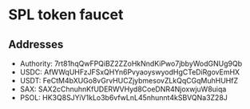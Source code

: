 # SPL token faucet

## Addresses

- Authority: 7rt81hqQwFPQiBZ2ZZoHkNndKiPwo7jbbyWodGNUg9Qb
- USDC: AfWWqUHFzJFSxQHYn6PvyaoyswyodHgCTeDiRgovEmHX
- USDT: FeCtM4bXUGo8vGrvHUCZjybmesovZLkQqCGqMuhHUHfZ
- SAX: SAX2cChnuhnKfUDERWVHyd8CoeDNR4NjoxwjuW8uiqa
- PSOL: HK3Q8SJYiV1kLo3b6vfwLnL45nhunnt4kSBVQNa3Z28J
